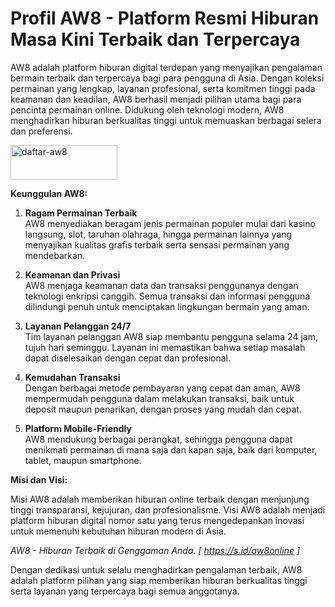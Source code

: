 <h1>Profil AW8 - Platform Resmi Hiburan Masa Kini Terbaik dan Terpercaya</h1>
<div class="flex max-w-full flex-col flex-grow">
<div class="min-h-8 text-message flex w-full flex-col items-end gap-2 whitespace-normal break-words [.text-message+&amp;]:mt-5" dir="auto" data-message-author-role="assistant" data-message-id="26e0b7e9-d2cf-4313-9f48-2628b284d10f" data-message-model-slug="gpt-4o">
<div class="flex w-full flex-col gap-1 empty:hidden first:pt-[3px]">
<div class="markdown prose w-full break-words dark:prose-invert dark">
<p>AW8 adalah platform hiburan digital terdepan yang menyajikan pengalaman bermain terbaik dan terpercaya bagi para pengguna di Asia. Dengan koleksi permainan yang lengkap, layanan profesional, serta komitmen tinggi pada keamanan dan keadilan, AW8 berhasil menjadi pilihan utama bagi para pencinta permainan online. Didukung oleh teknologi modern, AW8 menghadirkan hiburan berkualitas tinggi untuk memuaskan berbagai selera dan preferensi.</p>
<a href="https://rebrand.ly/aw8asia"><img src="https://i.ibb.co.com/hXmsM2y/daftar-aw8.gif" alt="daftar-aw8" width="171" height="55" border="0" /></a>
<p><strong>Keunggulan AW8:</strong></p>
<ol>
<li>
<p><strong>Ragam Permainan Terbaik</strong><br />AW8 menyediakan beragam jenis permainan populer mulai dari kasino langsung, slot, taruhan olahraga, hingga permainan lainnya yang menyajikan kualitas grafis terbaik serta sensasi permainan yang mendebarkan.</p>
</li>
<li>
<p><strong>Keamanan dan Privasi</strong><br />AW8 menjaga keamanan data dan transaksi penggunanya dengan teknologi enkripsi canggih. Semua transaksi dan informasi pengguna dilindungi penuh untuk menciptakan lingkungan bermain yang aman.</p>
</li>
<li>
<p><strong>Layanan Pelanggan 24/7</strong><br />Tim layanan pelanggan AW8 siap membantu pengguna selama 24 jam, tujuh hari seminggu. Layanan ini memastikan bahwa setiap masalah dapat diselesaikan dengan cepat dan profesional.</p>
</li>
<li>
<p><strong>Kemudahan Transaksi</strong><br />Dengan berbagai metode pembayaran yang cepat dan aman, AW8 mempermudah pengguna dalam melakukan transaksi, baik untuk deposit maupun penarikan, dengan proses yang mudah dan cepat.</p>
</li>
<li>
<p><strong>Platform Mobile-Friendly</strong><br />AW8 mendukung berbagai perangkat, sehingga pengguna dapat menikmati permainan di mana saja dan kapan saja, baik dari komputer, tablet, maupun smartphone.</p>
</li>
</ol>
<p><strong>Misi dan Visi:</strong></p>
<p>Misi AW8 adalah memberikan hiburan online terbaik dengan menjunjung tinggi transparansi, kejujuran, dan profesionalisme. Visi AW8 adalah menjadi platform hiburan digital nomor satu yang terus mengedepankan inovasi untuk memenuhi kebutuhan hiburan modern di Asia.</p>
<p><em>AW8 - Hiburan Terbaik di Genggaman Anda. [ <a href="https://rebrand.ly/aw8asia">https://s.id/aw8online</a>&nbsp;]</em></p>
<p>Dengan dedikasi untuk selalu menghadirkan pengalaman terbaik, AW8 adalah platform pilihan yang siap memberikan hiburan berkualitas tinggi serta layanan yang terpercaya bagi semua anggotanya.</p>
</div>
</div>
</div>
</div>
